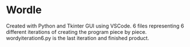# Wordle
Created with Python and Tkinter GUI using VSCode.
6 files representing 6 different iterations of creating the program piece by piece.
wordyiteration6.py is the last iteration and finished product.
